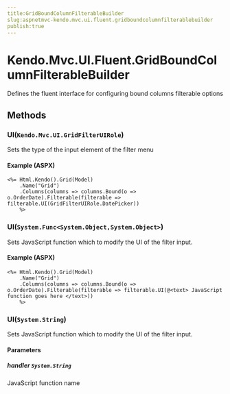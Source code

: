 ```yaml
---
title:GridBoundColumnFilterableBuilder
slug:aspnetmvc-kendo.mvc.ui.fluent.gridboundcolumnfilterablebuilder
publish:true
---
```


# Kendo.Mvc.UI.Fluent.GridBoundColumnFilterableBuilder
Defines the fluent interface for configuring bound columns filterable options



## Methods

### UI(`Kendo.Mvc.UI.GridFilterUIRole`)
Sets the type of the input element of the filter menu




#### Example (ASPX)
    <%= Html.Kendo().Grid(Model)
        .Name("Grid")
        .Columns(columns => columns.Bound(o => o.OrderDate).Filterable(filterable => filterable.UI(GridFilterUIRole.DatePicker))
        %>


### UI(`System.Func<System.Object,System.Object>`)
Sets JavaScript function which to modify the UI of the filter input.




#### Example (ASPX)
    <%= Html.Kendo().Grid(Model)
        .Name("Grid")
        .Columns(columns => columns.Bound(o => o.OrderDate).Filterable(filterable => filterable.UI(@<text> JavaScript function goes here </text>))
        %>


### UI(`System.String`)
Sets JavaScript function which to modify the UI of the filter input.


#### Parameters

##### handler `System.String`
JavaScript function name






